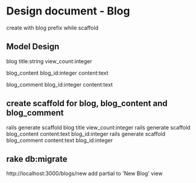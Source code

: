 # Design document - Blog

create with blog prefix while scaffold
## Model Design
blog
  title:string
  view_count:integer


blog_content
  blog_id:integer
  content:text

blog_comment
  blog_id:integer
  content:text

## create scaffold for blog, blog_content and blog_comment
rails generate scaffold blog title view_count:integer
rails generate scaffold blog_content content:text blog_id:integer
rails generate scaffold blog_comment content:text blog_id:integer

## rake db:migrate
http://localhost:3000/blogs/new
add partial to 'New Blog' view
